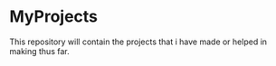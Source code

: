 # MyProjects
This repository will contain the projects that i have made or helped in making thus far.
